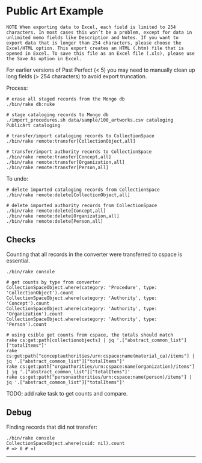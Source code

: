 # Public Art Example

```
NOTE When exporting data to Excel, each field is limited to 254 characters. In most cases this won’t be a problem, except for data in unlimited memo fields like Description and Notes. If you want to export data that is longer than 254 characters, please choose the Excel/HTML option. This export creates an HTML (.htm) file that is opened in Excel. To save this file as an Excel file (.xls), please use the Save As option in Excel.
```

For earlier versions of Past Perfect (< 5) you may need to manually clean up long fields (> 254 characters) to avoid export truncation.

Process:

```
# erase all staged records from the Mongo db
./bin/rake db:nuke

# stage cataloging records to Mongo db
./import_procedures.sh data/sample/100_artworks.csv cataloging PublicArt cataloging

# transfer/import cataloging records to CollectionSpace
./bin/rake remote:transfer[CollectionObject,all]

# transfer/import authority records to CollectionSpace
./bin/rake remote:transfer[Concept,all]
./bin/rake remote:transfer[Organization,all]
./bin/rake remote:transfer[Person,all]

```

To undo:

```
# delete imported cataloging records from CollectionSpace
./bin/rake remote:delete[CollectionObject,all]

# delete imported authority records from CollectionSpace
./bin/rake remote:delete[Concept,all]
./bin/rake remote:delete[Organization,all]
./bin/rake remote:delete[Person,all]

```

## Checks

Counting that all records in the converter were transferred to cspace is essential.

```
./bin/rake console

# get counts by type from converter
CollectionSpaceObject.where(category: 'Procedure', type: 'CollectionObject').count
CollectionSpaceObject.where(category: 'Authority', type: 'Concept').count
CollectionSpaceObject.where(category: 'Authority', type: 'Organization').count
CollectionSpaceObject.where(category: 'Authority', type: 'Person').count

# using csible get counts from cspace, the totals should match
rake cs:get:path[collectionobjects] | jq '.["abstract_common_list"]["totalItems"]'
rake cs:get:path["conceptauthorities/urn:cspace:name(material_ca)/items"] | jq '.["abstract_common_list"]["totalItems"]'
rake cs:get:path["orgauthorities/urn:cspace:name(organization)/items"] | jq '.["abstract_common_list"]["totalItems"]'
rake cs:get:path["personauthorities/urn:cspace:name(person)/items"] | jq '.["abstract_common_list"]["totalItems"]'
```

TODO: add rake task to get counts and compare.

## Debug

Finding records that did not transfer:

```
./bin/rake console
CollectionSpaceObject.where(csid: nil).count
# => 0 # =)
```

---
